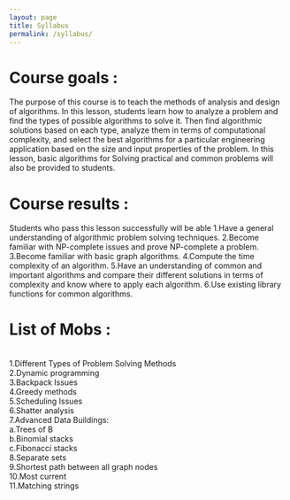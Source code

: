 ```yaml
---
layout: page
title: Syllabus
permalink: /syllabus/
---
```


<h1>Course goals :</h1>
The purpose of this course is to teach the methods of analysis and design of algorithms. In this lesson, students learn how to analyze a problem and find the types of possible algorithms to solve it. Then find algorithmic solutions based on each type, analyze them in terms of computational complexity, and select the best algorithms for a particular engineering application based on the size and input properties of the problem. In this lesson, basic algorithms for Solving practical and common problems will also be provided to students.
<h1>Course results :</h1>
Students who pass this lesson successfully will be able
1.Have a general understanding of algorithmic problem solving techniques.
2.Become familiar with NP-complete issues and prove NP-complete a problem.
3.Become familiar with basic graph algorithms.
4.Compute the time complexity of an algorithm.
5.Have an understanding of common and important algorithms and compare their different solutions in terms of complexity and know where to apply each algorithm.
6.Use existing library functions for common algorithms.
<h1>List of Mobs :</h1>
<br>1.Different Types of Problem Solving Methods
<br>2.Dynamic programming
<br>3.Backpack Issues
<br>4.Greedy methods
<br>5.Scheduling Issues
<br>6.Shatter analysis
<br>7.Advanced Data Buildings:
<br>a.Trees of B
<br>b.Binomial stacks
<br>c.Fibonacci stacks
<br>8.Separate sets
<br>9.Shortest path between all graph nodes
<br>10.Most current
<br>11.Matching strings



